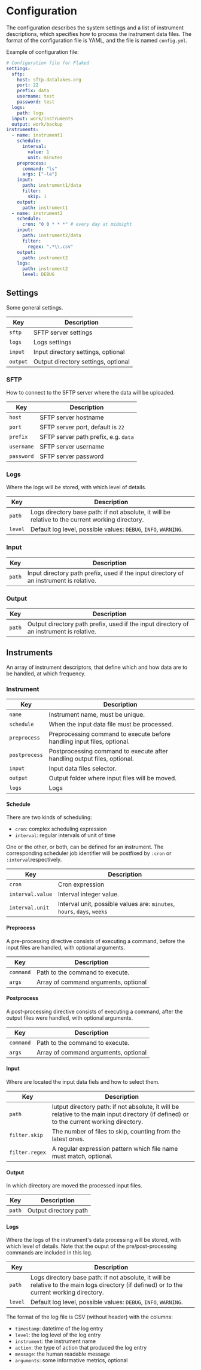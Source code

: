 # Configuration

The configuration describes the system settings and a list of instrument descriptions, which specifies how to process the instrument data files. The format of the configuration file is YAML, and the file is named `config.yml`.

Example of configuration file:

```yaml
# Configuration file for Flaked
settings:
  sftp:
    host: sftp.datalakes.org
    port: 22
    prefix: data
    username: test
    password: test
  logs:
    path: logs
  input: work/instruments
  output: work/backup
instruments:
  - name: instrument1
    schedule:
      interval:
        value: 1
        unit: minutes
    preprocess:
      command: "ls"
      args: ["-la"]
    input:
      path: instrument1/data
      filter:
        skip: 1
    output:
      path: instrument1
  - name: instrument2
    schedule:
      cron: "0 0 * * *" # every day at midnight
    input:
      path: instrument2/data
      filter:
        regex: ".*\\.csv"
    output:
      path: instrument2
    logs:
      path: instrument2
      level: DEBUG
```

## Settings

Some general settings.

| Key         | Description                         |
| ----------- | ----------------------------------- |
| `sftp`      | SFTP server settings                |
| `logs`      | Logs settings                       |
| `input`     | Input directory settings, optional  |
| `output`    | Output directory settings, optional |

### SFTP

How to connect to the SFTP server where the data will be uploaded.


| Key         | Description                         |
| ----------- | ----------------------------------- |
| `host`      | SFTP server hostname                |
| `port`      | SFTP server port, default is `22`   |
| `prefix`    | SFTP server path prefix, e.g. `data`|
| `username`  | SFTP server username                |
| `password`  | SFTP server password                |

### Logs

Where the logs will be stored, with which level of details.

| Key         | Description                         |
| ----------- | ----------------------------------- |
| `path`      | Logs directory base path: if not absolute, it will be relative to the current working directory. |
| `level`     | Default log level, possible values: `DEBUG`, `INFO`, `WARNING`.                                  |

### Input

| Key         | Description                         |
| ----------- | ----------------------------------- |
| `path`      | Input directory path prefix, used if the input directory of an instrument is relative. |

### Output

| Key         | Description                         |
| ----------- | ----------------------------------- |
| `path`      | Output directory path prefix, used if the input directory of an instrument is relative. |

## Instruments

An array of instrument descriptors, that define which and how data are to be handled, at which frequency. 

### Instrument

| Key           | Description                         |
| ------------- | ----------------------------------- |
| `name`        | Instrument name, must be unique.                                         |
| `schedule`    | When the input data file must be processed.                              |
| `preprocess`  | Preprocessing command to execute before handling input files, optional.  |
| `postprocess` | Postprocessing command to execute after handling output files, optional. |
| `input`       | Input data files selector. |
| `output`      | Output folder where input files will be moved. |
| `logs`        | Logs  |

#### Schedule

There are two kinds of scheduling:
- `cron`: complex scheduling expression
- `interval`: regular intervals of unit of time

One or the other, or both, can be defined for an instrument. The corresponding scheduler job identifier will be postfixed by `:cron` or `:interval`respectively.

| Key         | Description                         |
| ----------- | ----------------------------------- |
| `cron`      | Cron expression |
| `interval.value`  | Interval integer value. |
| `interval.unit`   | Interval unit, possible values are: `minutes`, `hours`, `days`, `weeks` |

#### Preprocess

A pre-processing directive consists of executing a command, before the input files are handled, with optional arguments.

| Key         | Description                         |
| ----------- | ----------------------------------- |
| `command`   | Path to the command to execute.      |
| `args`      | Array of command arguments, optional |

#### Postprocess

A post-processing directive consists of executing a command, after the output files were handled, with optional arguments.

| Key         | Description                         |
| ----------- | ----------------------------------- |
| `command`   | Path to the command to execute.      |
| `args`      | Array of command arguments, optional |

#### Input

Where are located the input data fiels and how to select them.

| Key         | Description                         |
| ----------- | ----------------------------------- |
| `path`      | Iutput directory path: if not absolute, it will be relative to the main input directory (if defined) or to the current working directory. |
| `filter.skip`  | The number of files to skip, counting from the latest ones.        |
| `filter.regex` | A regular expression pattern which file name must match, optional. |

#### Output

In which directory are moved the processed input files.

| Key         | Description                         |
| ----------- | ----------------------------------- |
| `path`      | Output directory path               |

#### Logs

Where the logs of the instrument's data processing will be stored, with which level of details. Note that the ouput of the pre/post-processing commands are included in this log.

| Key         | Description                         |
| ----------- | ----------------------------------- |
| `path`      | Logs directory base path: if not absolute, it will be relative to the main logs directory (if defined) or to the current working directory. |
| `level`     | Default log level, possible values: `DEBUG`, `INFO`, `WARNING`. |

The format of the log file is CSV (without header) with the columns:

- `timestamp`: datetime of the log entry
- `level`: the log level of the log entry
- `instrument`: the instrument name
- `action`: the type of action that produced the log entry
- `message`: the human readable message
- `arguments`: some informative metrics, optional
